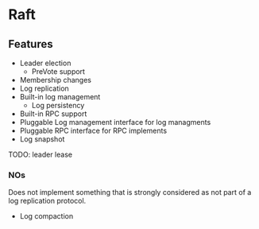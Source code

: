 # Raft

## Features

* Leader election
	* PreVote support
* Membership changes
* Log replication
* Built-in log management
	* Log persistency
* Built-in RPC support
* Pluggable Log management interface for log managments
* Pluggable RPC interface for RPC implements
* Log snapshot

TODO: leader lease

### NOs

Does not implement something that is strongly considered as not part of a log replication protocol.

* Log compaction

